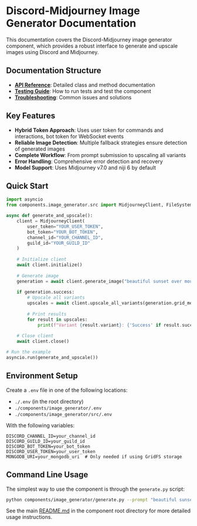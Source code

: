 # Discord-Midjourney Image Generator Documentation

This documentation covers the Discord-Midjourney image generator component, which provides a robust interface to generate and upscale images using Discord and Midjourney.

## Documentation Structure

- **[API Reference](api/README.md)**: Detailed class and method documentation
- **[Testing Guide](testing/README.md)**: How to run tests and test the component
- **[Troubleshooting](troubleshooting/README.md)**: Common issues and solutions

## Key Features

- **Hybrid Token Approach**: Uses user token for commands and interactions, bot token for WebSocket events
- **Reliable Image Detection**: Multiple fallback strategies ensure detection of generated images
- **Complete Workflow**: From prompt submission to upscaling all variants
- **Error Handling**: Comprehensive error detection and recovery
- **Model Support**: Uses Midjourney v7.0 and niji 6 by default

## Quick Start

```python
import asyncio
from components.image_generator.src import MidjourneyClient, FileSystemStorage

async def generate_and_upscale():
    client = MidjourneyClient(
        user_token="YOUR_USER_TOKEN",
        bot_token="YOUR_BOT_TOKEN",
        channel_id="YOUR_CHANNEL_ID",
        guild_id="YOUR_GUILD_ID"
    )
    
    # Initialize client
    await client.initialize()
    
    # Generate image
    generation = await client.generate_image("beautiful sunset over mountains, watercolor style")
    
    if generation.success:
        # Upscale all variants
        upscales = await client.upscale_all_variants(generation.grid_message_id)
        
        # Print results
        for result in upscales:
            print(f"Variant {result.variant}: {'Success' if result.success else 'Failed'}")
    
    # Close client
    await client.close()

# Run the example
asyncio.run(generate_and_upscale())
```

## Environment Setup

Create a `.env` file in one of the following locations:
- `./.env` (in the root directory)
- `./components/image_generator/.env`
- `./components/image_generator/src/.env`

With the following variables:

```
DISCORD_CHANNEL_ID=your_channel_id
DISCORD_GUILD_ID=your_guild_id
DISCORD_BOT_TOKEN=your_bot_token
DISCORD_USER_TOKEN=your_user_token
MONGODB_URI=your_mongodb_uri  # Only needed if using GridFS storage
```

## Command Line Usage

The simplest way to use the component is through the `generate.py` script:

```bash
python components/image_generator/generate.py --prompt "beautiful sunset over mountains, watercolor style"
```

See the main [README.md](../README.md) in the component root directory for more detailed usage instructions. 